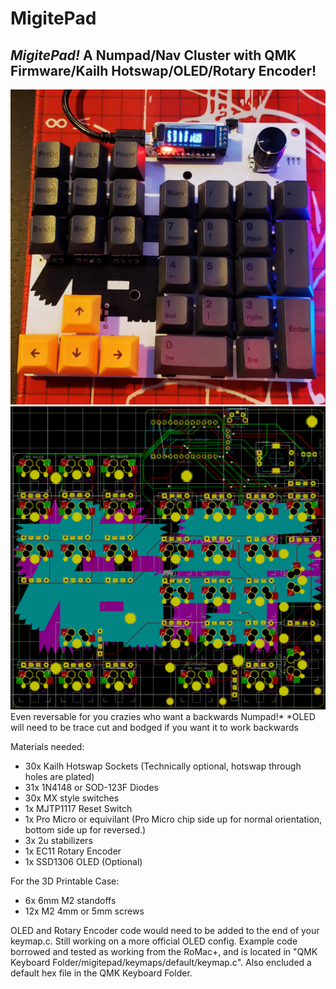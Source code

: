 # MigitePad
## *__MigitePad!__* A Numpad/Nav Cluster with QMK Firmware/Kailh Hotswap/OLED/Rotary Encoder! 
![Built Board](/Images/o23xelcs54o41.jpg)
![PCB](/Images/MigitePadPCB.PNG)
Even reversable for you crazies who want a backwards Numpad!*
*OLED will need to be trace cut and bodged if you want it to work backwards

Materials needed:
* 30x Kailh Hotswap Sockets (Technically optional, hotswap through holes are plated)
* 31x 1N4148 or SOD-123F Diodes
* 30x MX style switches
* 1x MJTP1117 Reset Switch
* 1x Pro Micro or equivilant (Pro Micro chip side up for normal orientation, bottom side up for reversed.)
* 3x 2u stabilizers
* 1x EC11 Rotary Encoder
* 1x SSD1306 OLED (Optional)

For the 3D Printable Case:
* 6x 6mm M2 standoffs
* 12x M2 4mm or 5mm screws

OLED and Rotary Encoder code would need to be added to the end of your keymap.c. Still working on a more official OLED config. Example code borrowed and tested as working from the RoMac+, and is located in "QMK Keyboard Folder/migitepad/keymaps/default/keymap.c". Also encluded a default hex file in the QMK Keyboard Folder.
